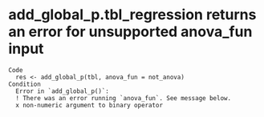 # add_global_p.tbl_regression returns an error for unsupported anova_fun input

    Code
      res <- add_global_p(tbl, anova_fun = not_anova)
    Condition
      Error in `add_global_p()`:
      ! There was an error running `anova_fun`. See message below.
      x non-numeric argument to binary operator

